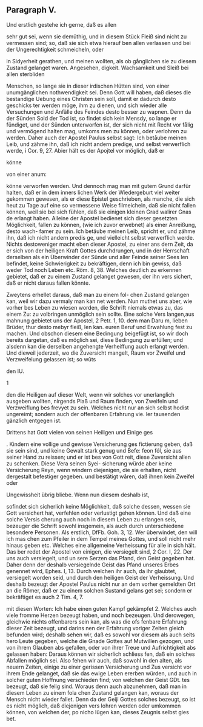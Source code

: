 
<!-- Seite 374 -->
Paragraph  V.
-------------

Und erstlich gestehe ich gerne, daß es allen

sehr gut sei, wenn sie demüthig, und in diesem Stück Fleiß sind nicht zu vermessen sind; so, daß sie sich etwa hierauf ben allen verlassen und bei der Ungerechtigkeit schmeicheln, oder

in Sidyerheit gerathen, und meinen wollten, als ob gånglichen sie zu diesem Zustand gelanget waren. Angesehen, digkeit. Wachsamkeit und Sleiß bei allen sterbliden

Menschen, so lange sie in dieser irdischen Hütten sind, von einer unumgänglichen nothwendigkeit sei. Denn Gott will haben, daß dieses die bestandige Uebung eines Christen sein soll, damit er dadurch desto geschicks ter werden möge, ihm zu dienen, und sich wieder alle Versuchungen und Anfälle des Feindes desto besser zu wapnen. Denn da der Sünden Sold der Tod ist, so findet sich kein Mensdy, so lange er fündiget, und der Sünden unterworfen ist, der sich nicht mit Recht vor fålig und vermögend halten mag, umkoms men zu können, oder verlohren zu werden. Daher auch der Apostel Paulus selbst sagt: Ich betåube meinen Leib, und zähme ihn, daß ich nicht andern predige, und selbst verwerflich werde, i Cor. 9, 27. Abier hält es der Apojtel vor möglich, daß er

könne

von einer anum:
<!-- Seite 375 -->
 könne verworfen werden. Und dennoch mag man
mit gutem Grund darfür halten, daß er in dem inners
lichen Werk der Wiedergeburt viel weiter gekommen
gewesen, als er diese Epistel geschrieben, als manche,
die sich heut zu Tage auf eine so vermessene Weise
filmeicheln, daß sie nicht fallen können, weil sie bei
sich fühlen, daß sie einigen kleinen Grad walirer Gnas
de erlangt haben. Alleine der Apostel bedienet sich
dieser gesetzten Möglichkeit, fallen zu können, (wie
ich zuvor erwebnet) als einer Anreißung, desto wach-
famer zu sein. Ich betäube meinen Leib, spricht
er, und zähme ihn, daß ich nicht andern predis
ge, und vielleicht selbst verwerflich werde. Nichts
destoweniger macht eben dieser Apostel, zu einer ans
dern Zeit, da er sich von der heiligen Kraft Gottes
durchdrungen, und in der Herrschaft derselben als ein
Überwinder der Sünde und aller Feinde seiner Sees
len befindet, keine Schwierigkeit zu bekräftigen, denn
ich bin gewiss, daß weder Tod noch Leben etc.
Röm. 8, 38. Welches deutlich zu erkennen gebietet,
daß er zu einem Zustand gelanget gewesen, der ihn vers
sichert, daß er nicht daraus fallen könnte.

  Zweytens erhellet daraus, daß man zu einem fol-
 chen Zustand gelangen kan, weil wir dazu vermaly man kan
net werden. Nun muthet uns aber, wie vorher bes Leben zu
wiesen worden, die Schrift niemals etwas zu, das einem Zu:
zu volbringen unmöglich sein sollte. Eine solche Vers langen,aus
mahnung gebietet uns der Apostel, 2 Petr. 1, 10. dem man
Daru m, lieben Brüder, thur desto mebyr fleiß, len kan.
euren Beruf und Erwahlung fest zu machen.
Und obschon diesem eine Bedingung beigefügt ist, so
wir doch bereits dargetan, daß es möglich sei, diese
Bedingung zu erfüllen; und alsdenn kan die derselben
angehengte Verheiffung auch erlangt werden. Und
dieweil jederzeit, wo die Zuversicht mangelt, Raum
vor Zweifel und Verzweifelung gelassen ist; so wûts

den
IU.

1
<!-- Seite 376 -->
den die Heiligen auf dieser Welt, wenn wir solches vor unerlanglich ausgeben wollten, nirgends Plaß und Raum finden, von Zweifeln und Verzweiflung bes frevyet zu sein. Welches nicht nur an sich selbst hodist ungereimt; sondern auch der offenbaren Erfahrung vie. ler tausenden gänzlich entgegen ist.

Drittens hat Gott vielen von seinen Heiligen und Einige ges

. Kindern eine vollige und gewisse Versicherung ges fictierung geben, daß sie sein sind, und keine Gewalt stark genug und Befe: feon fól, sie aus seiner Hand zu reissen; und er ist bes von Gott reit, diese Zuversicht allen zu schenken. Diese Vera seinen Syei- sicherung würde aber keine Versicherung Reyn, wenn windern diejenigen, die sie erhalten, nicht dergestalt befestiger gegeben. und bestätigt wåren, daß ihnen kein Zweifel oder

Ungewissheit übrig bliebe. Wenn nun diesem deshalb ist,

sofindet sich sicherlich keine Möglichkeit, daß solche dessen, wessen sie Gott versichert hat, verfehlen oder verlustigt gehen können. Und daß eine solche Versis cherung auch noch in diesem Leben zu erlangen seis, bezeuger die Schrift sowohl insgemein, als auch durch unterschiedene besondere Personen. Als erstlich, DfFb. Goh. 3, 12. Wer überwindet, den will ich mas chen zum Pfeiler in dem Tempel meines Gottes, und soll nicht mehr hinaus geben etc. Welches eine allgemeine Verheissung für alle in sich hält. Das ber redet der Apostel von einigen, die versiegelt sind, 2 Cor. I, 22. Der uns auch versiegelt, und un sere Serzen das Pfand, den Geist gegeben hat. Daher denn der deshalb versiegelnde Geist das Pfand unseres Erbes genennet wird, Ephes. I, 13. Durch welchen ihr auch, da ihr glaubtet, versiegelt worden seid, und durch den heiligen Geist der Verheissung. Und deshalb
 bezeugt der Apostel Paulus nicht nur an dem vorher gemeldten Ort an die Römer, daß er zu einem solchen Sustand gelans get sei; sondern er bekräftiget es auch 2 Tim. 4, 7.
<!-- Seite 377 -->
  mit diesen Worten: Ich habe einen guten Kampf
gekämpfet 2. Welches auch viele fromme Herzen
bezeugt haben, und noch bezeugen. Und derowegen,
 gleichwie nichts offenbarers sein kan, als was die ofs
fenbare Erfahrung dieser Zeit bezeugt, und darins
nen der Erfahrung voriger Zeiten gleich befunden wird;
deshalb sehen wir, daß es sowohl vor diesem als auch seits
hero Leute gegeben, welche die Gnade Gottes auf
Mutwillen gezogen, und von ihrem Glauben abs
 gefallen, oder von ihrer Treue und Aufrichtigkeit abs
 gelassen haben: Daraus können wir sicherlich schliess
 fen, daß ein solches Abfallen möglich sei. Also
fehen wir auch, daß sowohl in den alten, als neuern
Zeiten, einige zu einer gerissen Versicherung und Zus
versicht vor ihrem Ende gelanget, daß sie das ewige
 Leben ererben würden, und auch in solcher guten
Hoffnung verschieden find; von welchen der Geist GDt.
tes bezeugt, daß sie felig sind. Woraus denn auch
abzunehmen, daß man in diesem Leben zu einem fola
chen Zustand gelangen kan, woraus der Mensch nicht
wieder fallet. Denn da der Geiji Gottes solches
bezeugt, so ist es nicht möglich, daß diejenigen vers
lohren werden oder umkommen können, von welchen
der, po nicho lügen kan, dieses Zeugnis selbst gies
bet.